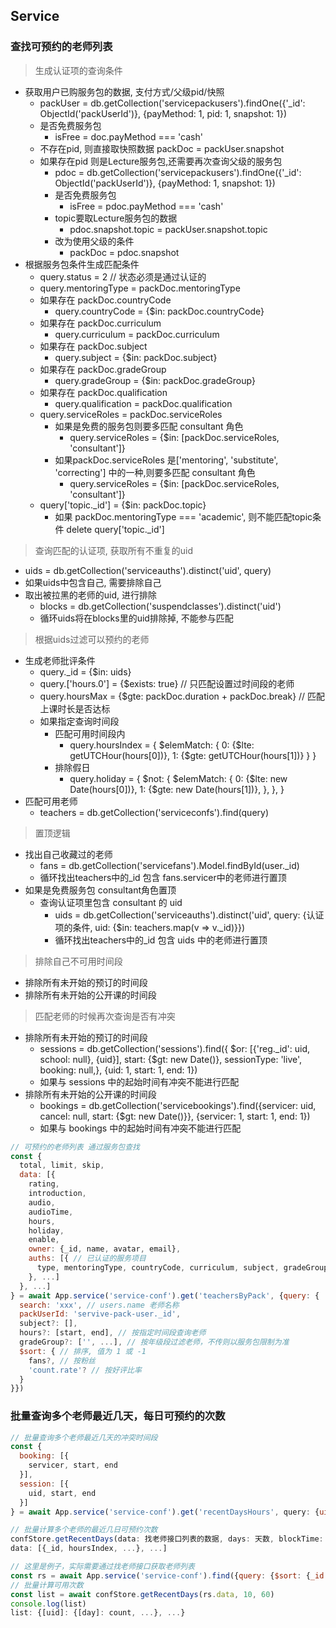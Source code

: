 ## Service

### 查找可预约的老师列表
> 生成认证项的查询条件
  - 获取用户已购服务包的数据, 支付方式/父级pid/快照
    - packUser = db.getCollection('servicepackusers').findOne({'_id': ObjectId('packUserId')}, {payMethod: 1, pid: 1, snapshot: 1})
    - 是否免费服务包
      - isFree = doc.payMethod === 'cash'
    - 不存在pid, 则直接取快照数据
      packDoc = packUser.snapshot
    - 如果存在pid 则是Lecture服务包,还需要再次查询父级的服务包
      - pdoc = db.getCollection('servicepackusers').findOne({'_id': ObjectId('packUserId')}, {payMethod: 1, snapshot: 1})
      - 是否免费服务包
        - isFree = pdoc.payMethod === 'cash'
      - topic要取Lecture服务包的数据
        - pdoc.snapshot.topic = packUser.snapshot.topic
      - 改为使用父级的条件
        - packDoc = pdoc.snapshot
  - 根据服务包条件生成匹配条件
    - query.status = 2 // 状态必须是通过认证的
    - query.mentoringType = packDoc.mentoringType
    - 如果存在 packDoc.countryCode
      - query.countryCode = {$in: packDoc.countryCode}
    - 如果存在 packDoc.curriculum
      - query.curriculum = packDoc.curriculum
    - 如果存在 packDoc.subject
      - query.subject = {$in: packDoc.subject}
    - 如果存在 packDoc.gradeGroup
      - query.gradeGroup = {$in: packDoc.gradeGroup}
    - 如果存在 packDoc.qualification
      - query.qualification = packDoc.qualification
    - query.serviceRoles = packDoc.serviceRoles
      - 如果是免费的服务包则要多匹配 consultant 角色
        - query.serviceRoles = {$in: [packDoc.serviceRoles, 'consultant']}
      - 如果packDoc.serviceRoles 是['mentoring', 'substitute', 'correcting'] 中的一种,则要多匹配 consultant 角色
        - query.serviceRoles = {$in: [packDoc.serviceRoles, 'consultant']}
    - query['topic._id'] = {$in: packDoc.topic}
      - 如果 packDoc.mentoringType === 'academic', 则不能匹配topic条件
        delete query['topic._id']
> 查询匹配的认证项, 获取所有不重复的uid
  - uids = db.getCollection('serviceauths').distinct('uid', query)
  - 如果uids中包含自己, 需要排除自己
  - 取出被拉黑的老师的uid, 进行排除
    - blocks = db.getCollection('suspendclasses').distinct('uid')
    - 循环uids将在blocks里的uid排除掉, 不能参与匹配
> 根据uids过滤可以预约的老师
  - 生成老师批评条件
    - query._id = {$in: uids}
    - query.['hours.0'] = {$exists: true} // 只匹配设置过时间段的老师
    - query.hoursMax = {$gte: packDoc.duration + packDoc.break} // 匹配上课时长是否达标
    - 如果指定查询时间段
      - 匹配可用时间段内
        - query.hoursIndex = {
            $elemMatch: {
              0: {$lte: getUTCHour(hours[0])},
              1: {$gte: getUTCHour(hours[1])}
            }
          }
      - 排除假日
        - query.holiday = {
          $not: {
            $elemMatch: {
              0: {$lte: new Date(hours[0])},
              1: {$gte: new Date(hours[1])},
            },
          },
        }
  - 匹配可用老师
    - teachers = db.getCollection('serviceconfs').find(query)
> 置顶逻辑
  - 找出自己收藏过的老师
    - fans = db.getCollection('servicefans').Model.findById(user._id)
    - 循环找出teachers中的_id 包含 fans.servicer中的老师进行置顶
  - 如果是免费服务包 consultant角色置顶
    - 查询认证项里包含 consultant 的 uid
      - uids = db.getCollection('serviceauths').distinct('uid', query: {认证项的条件, uid: {$in: teachers.map(v => v._id)}})
      - 循环找出teachers中的_id 包含 uids 中的老师进行置顶
> 排除自己不可用时间段
  - 排除所有未开始的预订的时间段
  - 排除所有未开始的公开课的时间段
> 匹配老师的时候再次查询是否有冲突
  - 排除所有未开始的预订的时间段
    - sessions = db.getCollection('sessions').find({
      $or: [{'reg._id': uid, school: null}, {uid}],
      start: {$gt: new Date()},
      sessionType: 'live',
      booking: null,}, {uid: 1, start: 1, end: 1})
    - 如果与 sessions 中的起始时间有冲突不能进行匹配
  - 排除所有未开始的公开课的时间段
    - bookings = db.getCollection('servicebookings').find({servicer: uid, cancel: null, start: {$gt: new Date()}}, {servicer: 1, start: 1, end: 1})
    - 如果与 bookings 中的起始时间有冲突不能进行匹配



```js
// 可预约的老师列表 通过服务包查找
const {
  total, limit, skip,
  data: [{
    rating,
    introduction,
    audio,
    audioTime,
    hours,
    holiday,
    enable,
    owner: {_id, name, avatar, email},
    auths: [{ // 已认证的服务项目
      type, mentoringType, countryCode, curriculum, subject, gradeGroup
    }, ...]
  }, ...]
} = await App.service('service-conf').get('teachersByPack', {query: {
  search: 'xxx', // users.name 老师名称
  packUserId: 'servive-pack-user._id',
  subject?: [],
  hours?: [start, end], // 按指定时间段查询老师
  gradeGroup?: ['', ...], // 按年级段过滤老师，不传则以服务包限制为准
  $sort: { // 排序, 值为 1 或 -1
    fans?, // 按粉丝
    'count.rate'? // 按好评比率
  }
}})
```

### 批量查询多个老师最近几天，每日可预约的次数

```js
// 批量查询多个老师最近几天的冲突时间段
const {
  booking: [{
    servicer, start, end
  }],
  session: [{
    uid, start, end
  }]
} = await App.service('service-conf').get('recentDaysHours', query: {uid: ['xxx', ...], days: 14})

// 批量计算多个老师的最近几日可预约次数
confStore.getRecentDays(data: 找老师接口列表的数据, days: 天数, blockTime: 预订多少分钟的课)
data: [{_id, hoursIndex, ...}, ...]

// 这里是例子，实际需要通过找老师接口获取老师列表
const rs = await App.service('service-conf').find({query: {$sort: {_id: -1}}})
// 批量计算可用次数
const list = await confStore.getRecentDays(rs.data, 10, 60)
console.log(list)
list: {[uid]: {[day]: count, ...}, ...}
```
